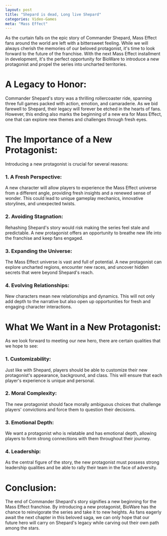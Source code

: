```yaml
---
layout: post
title: "Shepard is dead, Long live Shepard"
categories: Video-Games
meta: "Mass Effect"
---
```


As the curtain falls on the epic story of Commander Shepard, Mass Effect fans around the world are left with a bittersweet feeling. While we will always cherish the memories of our beloved protagonist, it's time to look forward to the future of the franchise. With the next Mass Effect installment in development, it's the perfect opportunity for BioWare to introduce a new protagonist and propel the series into uncharted territories. 

# A Legacy to Honor:
Commander Shepard's story was a thrilling rollercoaster ride, spanning three full games packed with action, emotion, and camaraderie. As we bid farewell to Shepard, their legacy will forever be etched in the hearts of fans. However, this ending also marks the beginning of a new era for Mass Effect, one that can explore new themes and challenges through fresh eyes.

# The Importance of a New Protagonist:
Introducing a new protagonist is crucial for several reasons:

### 1. A Fresh Perspective: 
A new character will allow players to experience the Mass Effect universe from a different angle, providing fresh insights and a renewed sense of wonder. This could lead to unique gameplay mechanics, innovative storylines, and unexpected twists.

### 2. Avoiding Stagnation: 
Rehashing Shepard's story would risk making the series feel stale and predictable. A new protagonist offers an opportunity to breathe new life into the franchise and keep fans engaged.

### 3. Expanding the Universe: 
The Mass Effect universe is vast and full of potential. A new protagonist can explore uncharted regions, encounter new races, and uncover hidden secrets that were beyond Shepard's reach.

### 4. Evolving Relationships: 
New characters mean new relationships and dynamics. This will not only add depth to the narrative but also open up opportunities for fresh and engaging character interactions.

# What We Want in a New Protagonist:
As we look forward to meeting our new hero, there are certain qualities that we hope to see:

### 1. Customizability: 
Just like with Shepard, players should be able to customize their new protagonist's appearance, background, and class. This will ensure that each player's experience is unique and personal.

### 2. Moral Complexity: 
The new protagonist should face morally ambiguous choices that challenge players' convictions and force them to question their decisions.

### 3. Emotional Depth: 
We want a protagonist who is relatable and has emotional depth, allowing players to form strong connections with them throughout their journey.

### 4. Leadership: 
As the central figure of the story, the new protagonist must possess strong leadership qualities and be able to rally their team in the face of adversity.

# Conclusion:
The end of Commander Shepard's story signifies a new beginning for the Mass Effect franchise. By introducing a new protagonist, BioWare has the chance to reinvigorate the series and take it to new heights. As fans eagerly await the next chapter in this beloved saga, we can only hope that our future hero will carry on Shepard's legacy while carving out their own path among the stars.